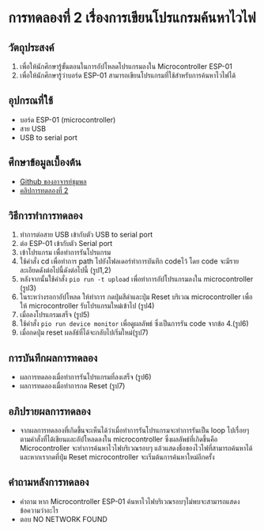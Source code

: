 # การทดลองที่ 2 เรื่องการเขียนโปรแกรมค้นหาไวไฟ
## วัตถุประสงค์
1. เพื่อให้นักศึกษารู้ขั้นตอนในการอัปโหลดโปรแกรมลงใน Microcontroller ESP-01
2. เพื่อให้นักศึกษารู้ว่าบอร์ด ESP-01 สามารถเขียนโปรแกรมที่ใช้สำหรับการค้นหาไวไฟได้
## อุปกรณที่ใช้
* บอร์ด ESP-01 (microcontroller)
* สาย USB
* USB to serial port
## ศึกษาข้อมูลเบื้องต้น
* [Github ของอาจารย์ชุมพล](https://github.com/choompol-boonmee/lab63b)
* [คลิปการทดลองที่ 2](https://www.youtube.com/watch?v=yBjab0UNuB8)
## วิธีการทำการทดลอง
 1. ทำการต่อสาย USB เข้ากับตัว USB to serial port 
 2. ต่อ ESP-01 เข้ากับตัว Serial port
 3. เข้าโปรแกรม เพื่อทำการรันโปรแกรม 
 4. ใช้คำสั่ง cd เพื่อทำการ path ไปยังโฟลเดอร์ทำการบันทึก codeไว้ โดย code จะมีรายละเอียดดังต่อไปนี้ดังต่อไปนี้ (รูป1,2)
 5. หลังจากนั้นใช้คำสั่ง `pio run -t upload` เพื่อทำการอัปโปรแกรมลงใน microcontroller (รูป3) 
 6. ในระหว่างรอกาอัปโหลด ให้ทำการ กดปุ่มสีดำและปุ่ม Reset บริเวณ microcontroller เพื่อให้ microcontroller รับโปรแกรมใหม่เข้าไป (รูป4)
 7. เมื่อลงโปรแกรมเสร็จ (รูป5)
 8. ใช้คำสั่ง `pio run device monitor` เพื่อดูผลลัพธ์ ซึ่งเป็นการรัน code จากข้อ 4.(รูป6)
 9. เมื่อกดปุ่ม reset ผลลัธ์ที่ได้จะกลับไปเริ่มใหม่(รูป7)
## การบันทึกผลการทดลอง
* ผลการทดลองเมื่อทำการรันโปรแกรมที่ลงเสร็จ (รูป6)
* ผลการทดลองเมื่อทำการกด Reset (รูป7)
## อภิปรายผลการทดลอง
* จากผลการทดลองที่เกิดขึ้นจะเห็นได้ว่าเมื่อทำการรันโปรแกรมจะทำการรันเป็น loop ไปเรื่อยๆตามคำสั่งที่ได้เขียนและอัปโหลดลงใน microcontroller ซึ่งผลลัพธ์ที่เกิดขึ้นคือ Microcontroller จะทำการค้นหาไวไฟบริเวณรอบๆ แล้วแสดงชื่อของไวไฟที่สามารถค้นหาได้ และหากเรากดที่ปุ่ม Reset microcontroller จะเริ่มต้นการค้นหาใหม่อีกครั้ง
## คำถามหลังการทดลอง
* คำถาม หาก Microcontroller ESP-01 ค้นหาไวไฟบริเวณรอบๆไม่พบจะสามารถแสดงข้อความว่าอะไร
* ตอบ NO NETWORK FOUND



